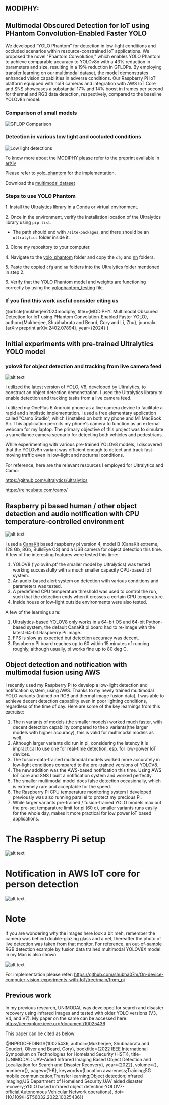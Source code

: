 ##  MODIPHY: ##
## Multimodal Obscured Detection for IoT using PHantom Convolution-Enabled Faster YOLO ##

We developed “YOLO Phantom” for detection in low-light conditions and occluded scenarios within resource-constrained IoT applications. We proposed the novel "Phantom Convolution," which enables YOLO Phantom to achieve comparable accuracy to YOLOv8n with a 43% reduction in parameters and size, resulting in a 19% reduction in GFLOPs. By employing transfer learning on our multimodal dataset, the model demonstrates enhanced vision capabilities in adverse conditions. Our Raspberry Pi IoT platform equipped with noIR cameras and integration with AWS IoT Core and SNS showcases a substantial 17% and 14% boost in frames per second for thermal and RGB data detection, respectively, compared to the baseline YOLOv8n model.


### Comparison of small models ###

![GFLOP Comparison](https://github.com/shubha07m/On-device-computer-vision-experiments-with-IoT/blob/main/gflop.png)




### Detection in various low light and occluded conditions ###

![Low light detections](https://github.com/shubha07m/On-device-computer-vision-experiments-with-IoT/blob/main/ous_images.png)

To know more about the MODIPHY please refer to the preprint available in [arXiv](https://arxiv.org/abs/2402.07894)

Please refer to [yolo_phantom](https://github.com/shubha07m/On-device-computer-vision-experiments-with-IoT/tree/main/yolo_phantom) for the implementation.

Download the [multimodal dataset](https://drive.google.com/drive/folders/1a54u6PpfHOSTL4AME25S1_b1AfTvRCfL?usp=sharing)

### Steps to use YOLO Phantom ###

1\. Install the [Ultralytics](https://github.com/ultralytics/ultralytics) library in a Conda or virtual environment.

2\. Once in the environment, verify the installation location of the Ultralytics library using `pip list`. 
   - The path should end with `/site-packages`, and there should be an `ultralytics` folder inside it.

3\. Clone my repository to your computer.

4\. Navigate to the [yolo_phantom](https://github.com/shubha07m/On-device-computer-vision-experiments-with-IoT/tree/main/yolo_phantom) folder and copy the `cfg` and [nn](https://github.com/shubha07m/On-device-computer-vision-experiments-with-IoT/tree/main/yolo_phantom/nn) folders.

5\. Paste the copied `cfg` and `nn` folders into the Ultralytics folder mentioned in step 2.

6\. Verify that the YOLO Phantom model and weights are functioning correctly by using the [yolophantom_testing](https://github.com/shubha07m/On-device-computer-vision-experiments-with-IoT/blob/main/yolo_phantom/yolophantom_testing.ipynb) file.


### If you find this work useful consider citing us ###

@article{mukherjee2024modiphy,
  title={MODIPHY: Multimodal Obscured Detection for IoT using PHantom Convolution-Enabled Faster YOLO},
  author={Mukherjee, Shubhabrata and Beard, Cory and Li, Zhu},
  journal={arXiv preprint arXiv:2402.07894},
  year={2024}
}

## Initial experiments with pre-trained Ultralytics YOLO model ##

### yolov8 for object detection and tracking from live camera feed ###

![alt text](https://github.com/shubha07m/yolov8-testing/blob/main/yolov8_snap.png?raw=true)


I utilized the latest version of YOLO, V8, developed by Ultralytics, to construct an object detection demonstration. I used the Ultralytics library to enable detection and tracking tasks from a live camera feed.

I utilized my OnePlus 6 Android phone as a live camera device to facilitate a rapid and simplistic implementation. I used a free elementary application called "Camo Studio", which I installed on both my phone and M1 MacBook Air. This application permits my phone's camera to function as an external webcam for my laptop. The primary objective of this project was to simulate a surveillance camera scenario for detecting both vehicles and pedestrians.

While experimenting with various pre-trained YOLOv8 models, I discovered that the YOLOv8n variant was efficient enough to detect and track fast-moving traffic even in low-light and nocturnal conditions.

For reference, here are the relevant resources I employed for Ultralytics and Camo:

https://github.com/ultralytics/ultralytics

https://reincubate.com/camo/

## Raspberry pi based human / other object detection and audio notification with CPU temperature-controlled environment ##

![alt text](https://github.com/shubha07m/On-device-computer-vision-experiments-with-IoT/blob/main/from_pi/rpi4b.png)

I used a [CanaKit](https://www.amazon.com/dp/B08B6F1FV5?psc=1&ref=ppx_yo2ov_dt_b_product_details) based raspberry pi version 4, model B (CanaKit extreme, 128 Gb, 8Gb, BullsEye OS) and a USB camera for object detection this time. A few of the interesting features were tested this time:

1. YOLOV8 ('yolov8n.pt' the smaller model by Ultralytics) was tested working successfully with a much smaller capacity CPU-based IoT system.
2. An audio-based alert system on detection with various conditions and parameters was tested.
3. A predefined CPU temperature threshold was used to control the run, such that the detection ends when it crosses a certain CPU temperature.
4. Inside house or low-light outside environments were also tested.

A few of the learnings are:

1. Ultralytics-based YOLOV8 only works in a 64-bit OS and 64-bit Python-based system, the default CanaKit pi board had to re-image with the latest 64-bit Raspberry Pi image.
2. FPS is slow as expected but detection accuracy was decent.
3. Raspberry Pi board reaches up to 60 within 15 minutes of running roughly, although usually, pi works fine up to 80 deg C.


## Object detection and notification with multimodal fusion using AWS ##

I recently used my Raspberry Pi to develop a low-light detection and notification system, using AWS. Thanks to my newly trained multimodal YOLO variants (trained on RGB and thermal image fusion data), I was able to achieve decent detection capability even in poor lighting conditions, regardless of the time of day. Here are some of the key learnings from this exercise:

1.  The n variants of models (the smaller models) worked much faster, with decent detection capability compared to the x variants(the larger models with higher accuracy), this is valid for multimodal models as well.
2.  Although larger variants did run in pi, considering the latency it is impractical to use one for real-time detection, esp. for low-power IoT devices.
3. The fusion-data-trained multimodal models worked more accurately in low-light conditions compared to the pre-trained versions of YOLOV8.
4.  The new addition was the AWS-based notification this time. Using AWS IoT core and SNS I built a notification system and worked perfectly.
5. The smaller multimodal model does false detection occasionally, which is extremely rare and acceptable for the speed.
6. The Raspberry Pi CPU temperature monitoring system I developed previously was also running parallel to protect my precious Pi.
7. While larger variants pre-trained / fusion-trained YOLO models max out the pre-set temparature limit for pi (60 c), smaller variants runs easily for the whole day, makes it more practical for low power IoT based applications.


# The Raspberry Pi setup #
![alt text](https://github.com/shubha07m/On-device-computer-vision-experiments-with-IoT/blob/main/from_pi/raspberry_pi_setup.png)


# Notification in AWS IoT core for person detection #
![alt text](https://github.com/shubha07m/On-device-computer-vision-experiments-with-IoT/blob/main/from_pi/notification_aws_IoT.png)

# Note # 
If you are wondering why the images here look a bit meh, remember the camera was behind double-glazing glass and a net, thereafter the photo of live detection was taken from that monitor. For reference, an out-of-sample RGB detection example by fusion data trained multimodal YOLOV8X model in my Mac is also shown.

![alt text](https://github.com/shubha07m/On-device-computer-vision-experiments-with-IoT/blob/main/from_pi/yolov8x_fusion_mac.png)

For implementation please refer: https://github.com/shubha07m/On-device-computer-vision-experiments-with-IoT/tree/main/from_pi

## Previous work ##

In my previous research, UNIMODAL was developed for search and disaster recovery using infrared images and tested with older YOLO versions (V3, V4, and V7). My paper on the same can be accessed here: https://ieeexplore.ieee.org/document/10025436

This paper can be cited as below:

@INPROCEEDINGS{10025436,
  author={Mukherjee, Shubhabrata and Coudert, Oliver and Beard, Cory},
  booktitle={2022 IEEE International Symposium on Technologies for Homeland Security (HST)}, 
  title={UNIMODAL: UAV-Aided Infrared Imaging Based Object Detection and Localization for Search and Disaster Recovery}, 
  year={2022},
  volume={},
  number={},
  pages={1-6},
  keywords={Location awareness;Training;5G mobile communication;Transfer learning;Object detection;Infrared imaging;US Department of Homeland Security;UAV aided disaster recovery;YOLO based infrared object detection;YOLOV7-official;Autonomous Vehicular Network operations},
  doi={10.1109/HST56032.2022.10025436}}
